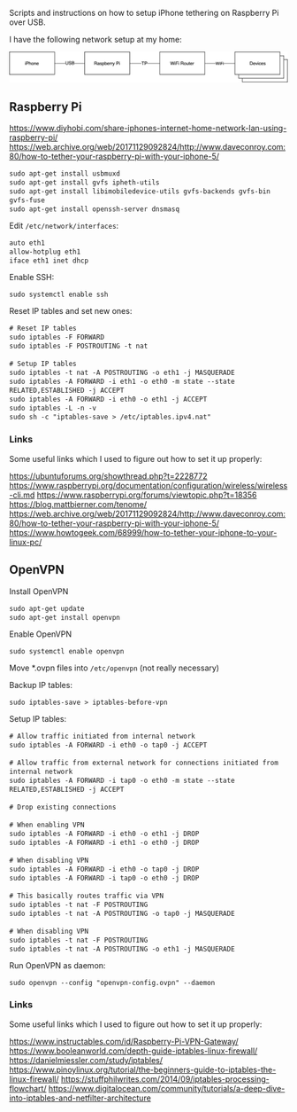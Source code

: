 Scripts and instructions on how to setup iPhone tethering on Raspberry Pi over USB.

I have the following network setup at my home:

<img src="assets/Home%20Network%20Diagram.png">

## Raspberry Pi

https://www.diyhobi.com/share-iphones-internet-home-network-lan-using-raspberry-pi/
https://web.archive.org/web/20171129092824/http://www.daveconroy.com:80/how-to-tether-your-raspberry-pi-with-your-iphone-5/

```
sudo apt-get install usbmuxd
sudo apt-get install gvfs ipheth-utils
sudo apt-get install libimobiledevice-utils gvfs-backends gvfs-bin gvfs-fuse 
sudo apt-get install openssh-server dnsmasq
```

Edit `/etc/network/interfaces`:

```
auto eth1
allow-hotplug eth1
iface eth1 inet dhcp
```

Enable SSH:

```
sudo systemctl enable ssh
```

Reset IP tables and set new ones:

```
# Reset IP tables
sudo iptables -F FORWARD
sudo iptables -F POSTROUTING -t nat

# Setup IP tables
sudo iptables -t nat -A POSTROUTING -o eth1 -j MASQUERADE
sudo iptables -A FORWARD -i eth1 -o eth0 -m state --state RELATED,ESTABLISHED -j ACCEPT
sudo iptables -A FORWARD -i eth0 -o eth1 -j ACCEPT
sudo iptables -L -n -v
sudo sh -c "iptables-save > /etc/iptables.ipv4.nat"
```
 
### Links

Some useful links which I used to figure out how to set it up properly:

https://ubuntuforums.org/showthread.php?t=2228772
https://www.raspberrypi.org/documentation/configuration/wireless/wireless-cli.md
https://www.raspberrypi.org/forums/viewtopic.php?t=18356
https://blog.mattbierner.com/tenome/
https://web.archive.org/web/20171129092824/http://www.daveconroy.com:80/how-to-tether-your-raspberry-pi-with-your-iphone-5/
https://www.howtogeek.com/68999/how-to-tether-your-iphone-to-your-linux-pc/


## OpenVPN

Install OpenVPN

```
sudo apt-get update
sudo apt-get install openvpn
```

Enable OpenVPN

```
sudo systemctl enable openvpn
```

Move *.ovpn files into `/etc/openvpn` (not really necessary)

Backup IP tables:

```
sudo iptables-save > iptables-before-vpn
```

Setup IP tables:

```
# Allow traffic initiated from internal network
sudo iptables -A FORWARD -i eth0 -o tap0 -j ACCEPT

# Allow traffic from external network for connections initiated from internal network
sudo iptables -A FORWARD -i tap0 -o eth0 -m state --state RELATED,ESTABLISHED -j ACCEPT

# Drop existing connections

# When enabling VPN
sudo iptables -A FORWARD -i eth0 -o eth1 -j DROP
sudo iptables -A FORWARD -i eth1 -o eth0 -j DROP

# When disabling VPN
sudo iptables -A FORWARD -i eth0 -o tap0 -j DROP
sudo iptables -A FORWARD -i tap0 -o eth0 -j DROP

# This basically routes traffic via VPN
sudo iptables -t nat -F POSTROUTING
sudo iptables -t nat -A POSTROUTING -o tap0 -j MASQUERADE

# When disabling VPN
sudo iptables -t nat -F POSTROUTING
sudo iptables -t nat -A POSTROUTING -o eth1 -j MASQUERADE
```

Run OpenVPN as daemon:

```
sudo openvpn --config "openvpn-config.ovpn" --daemon
```

### Links

Some useful links which I used to figure out how to set it up properly:

https://www.instructables.com/id/Raspberry-Pi-VPN-Gateway/
https://www.booleanworld.com/depth-guide-iptables-linux-firewall/
https://danielmiessler.com/study/iptables/
https://www.pinoylinux.org/tutorial/the-beginners-guide-to-iptables-the-linux-firewall/
https://stuffphilwrites.com/2014/09/iptables-processing-flowchart/
https://www.digitalocean.com/community/tutorials/a-deep-dive-into-iptables-and-netfilter-architecture

